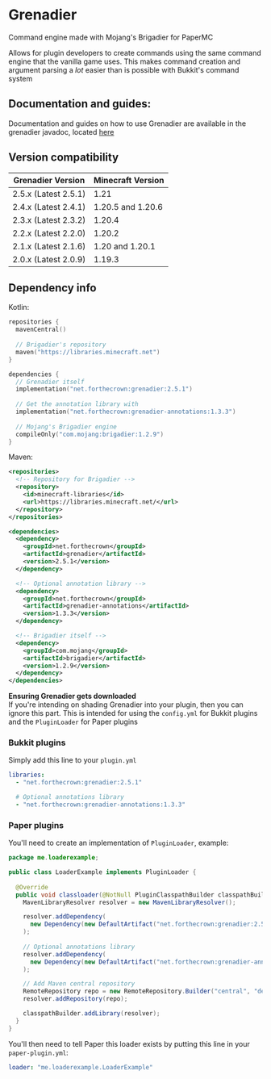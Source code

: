 # Grenadier
Command engine made with Mojang's Brigadier for PaperMC
  
Allows for plugin developers to create commands using the same
command engine that the vanilla game uses. This makes command
creation and argument parsing a *lot* easier than is possible
with Bukkit's command system

## Documentation and guides:
Documentation and guides on how to use Grenadier are available
in the grenadier javadoc, located [here](https://www.javadoc.io/doc/net.forthecrown/grenadier/latest/index.html)

## Version compatibility
| Grenadier Version    | Minecraft Version |
|----------------------|-------------------|
| 2.5.x (Latest 2.5.1) | 1.21              |
| 2.4.x (Latest 2.4.1) | 1.20.5 and 1.20.6 |
| 2.3.x (Latest 2.3.2) | 1.20.4            |
| 2.2.x (Latest 2.2.0) | 1.20.2            |
| 2.1.x (Latest 2.1.6) | 1.20 and 1.20.1   |
| 2.0.x (Latest 2.0.9) | 1.19.3            |

## Dependency info
Kotlin: 
```kotlin
repositories {
  mavenCentral()
  
  // Brigadier's repository
  maven("https://libraries.minecraft.net")
}

dependencies {
  // Grenadier itself
  implementation("net.forthecrown:grenadier:2.5.1")
  
  // Get the annotation library with
  implementation("net.forthecrown:grenadier-annotations:1.3.3")
  
  // Mojang's Brigadier engine
  compileOnly("com.mojang:brigadier:1.2.9")
}
```
Maven:
```xml
<repositories>
  <!-- Repository for Brigadier -->
  <repository>
    <id>minecraft-libraries</id>
    <url>https://libraries.minecraft.net/</url>
  </repository>
</repositories>

<dependencies>
  <dependency>
    <groupId>net.forthecrown</groupId>
    <artifactId>grenadier</artifactId>
    <version>2.5.1</version>
  </dependency>

  <!-- Optional annotation library -->
  <dependency>
    <groupId>net.forthecrown</groupId>
    <artifactId>grenadier-annotations</artifactId>
    <version>1.3.3</version>
  </dependency>

  <!-- Brigadier itself -->
  <dependency>
    <groupId>com.mojang</groupId>
    <artifactId>brigadier</artifactId>
    <version>1.2.9</version>
  </dependency>
</dependencies>
```
**Ensuring Grenadier gets downloaded**  
If you're intending on shading Grenadier into your plugin, then you can ignore this part. This is intended for using the 
`config.yml` for Bukkit plugins and the `PluginLoader` for Paper plugins
  
### Bukkit plugins
Simply add this line to your `plugin.yml`
```yml
libraries:
  - "net.forthecrown:grenadier:2.5.1"

  # Optional annotations library
  - "net.forthecrown:grenadier-annotations:1.3.3"
```
### Paper plugins
You'll need to create an implementation of `PluginLoader`, example: 
```java
package me.loaderexample;

public class LoaderExample implements PluginLoader {
  
  @Override
  public void classloader(@NotNull PluginClasspathBuilder classpathBuilder) {
    MavenLibraryResolver resolver = new MavenLibraryResolver();

    resolver.addDependency(
      new Dependency(new DefaultArtifact("net.forthecrown:grenadier:2.5.1"), null)
    );
    
    // Optional annotations library
    resolver.addDependency(
      new Dependency(new DefaultArtifact("net.forthecrown:grenadier-annotations:1.3.3"), null)
    );

    // Add Maven central repository
    RemoteRepository repo = new RemoteRepository.Builder("central", "default", "https://repo1.maven.org/maven2/").build();
    resolver.addRepository(repo);

    classpathBuilder.addLibrary(resolver);
  }
}
```
You'll then need to tell Paper this loader exists by putting this line in your 
`paper-plugin.yml`: 
```yml
loader: "me.loaderexample.LoaderExample"
```
